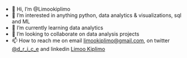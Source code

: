 - 👋 Hi, I’m @Limookiplimo
- 👀 I’m interested in anything python, data analytics & visualizations, sql and ML
- 🌱 I’m currently learning data analytics
- 💞️ I’m looking to collaborate on data analysis projects
- 📫 How to reach me  on email limookiplimo@gmail.com, on twitter [@d_r_i_c_e](https://twitter.com/d_r_i_c_e?t=iKhVC8GKbxgNNBCfrAqXKQ&s=08) and linkedin [Limoo Kiplimo](https://www.linkedin.com/in/limoo-kiplimo-a77826203)

<!---
Limookiplimo/Limookiplimo is a ✨ special ✨ repository because its `README.md` (this file) appears on your GitHub profile.
You can click the Preview link to take a look at your changes.
--->
